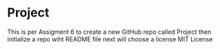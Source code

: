 # Project
This is per Assigment 6 to create a new GitHub repo called Project
then initialize a repo wiht README file
next will choose a license MIT License
